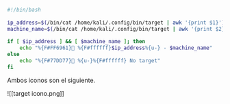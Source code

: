 ```bash
#!/bin/bash
 
ip_address=$(/bin/cat /home/kali/.config/bin/target | awk '{print $1}')
machine_name=$(/bin/cat /home/kali/.config/bin/target | awk '{print $2}')
 
if [ $ip_address ] && [ $machine_name ]; then
    echo "%{F#FF6961}󰓾 %{F#ffffff}$ip_address%{u-} - $machine_name"
else
    echo "%{F#77DD77}󰓾 %{u-}%{F#ffffff} No target"
fi
```

Ambos iconos son el siguiente.

![[target icono.png]]